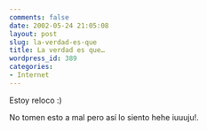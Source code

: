 ```yaml
---
comments: false
date: 2002-05-24 21:05:08
layout: post
slug: la-verdad-es-que
title: La verdad es que…
wordpress_id: 389
categories:
- Internet
---
```


Estoy reloco :)  

  

No tomen esto a mal pero así lo siento hehe iuuuju!.




 
